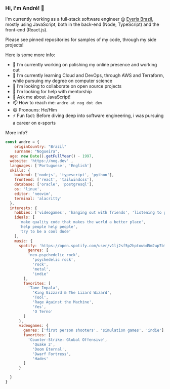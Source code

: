 ### Hi, i'm André! 👋

I'm currently working as a full-stack software engineer @ [Everis Brazil](https://www.everis.com/brazil/pt-br/home-br), mostly using JavaScript, both in the back-end (Node, TypeScript) and the front-end (React.js).

Please see pinned repositories for samples of my code, through my side projects!

Here is some more info:
- 🔭 I’m currently working on polishing my online presence and working out
- 🌱 I’m currently learning Cloud and DevOps, through AWS and Terraform, while pursuing my degree on computer science
- 👯 I’m looking to collaborate on open source projects
- 🤔 I’m looking for help with mentorship
- 💬 Ask me about JavaScript!
- 📫 How to reach me: `andre at nog dot dev`
- 😄 Pronouns: He/Him
- ⚡ Fun fact: Before diving deep into software engineering, i was pursuing a career on e-sports

More info?
```javascript
const andre = {
	originCountry: "Brazil"
	surname: "Nogueira",
  age: new Date().getFullYear() - 1997,
  website: 'https://nog.dev' ,
  languages: ['Portuguese', 'English']
  skills: {
    backend: ['nodejs', 'typescript', 'python'],
    frontend: ['react', 'tailwindcss'],
    database: ['oracle', 'postgresql'],
    os: 'linux',
    editor: 'neovim',
    terminal: 'alacritty'
  },
  interests: {
    hobbies: ['videogames', 'hanging out with friends', 'listening to great music'],
    ideals: [
      'make quality code that makes the world a better place',
      'help people help people',
      'try to be a cool dude'
    ],
    music: {
      spotify: 'https://open.spotify.com/user/v1lj2sf5p2hptowbd5m2up7bt?si=4XZ4TFA5Tw-TverZI1s0Pg'
          genres: [
          'neo-psychedelic rock',
            'psychedelic rock',
            'rock',
            'metal',
            'indie'
        ],
        favorites: [
          'Tame Impala',
            'King Gizzard & The Lizard Wizard',
            'Tool',
            'Rage Against the Machine',
            'Yes',
            'O Terno'
        ]
      },
      videogames: {
        genres: ['first person shooters', 'simulation games', 'indie'],
        favorites: [
          'Counter-Strike: Global Offensive',
            'Quake 2',
            'Doom Eternal',
            'Dwarf Fortress',
            'Hades'
        ]
      }

  }
}
```
